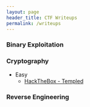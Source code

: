 ```yaml
---
layout: page
header_title: CTF Writeups
permalink: /writeups
---
```


### Binary Exploitation

### Cryptography
- Easy
    - [HackTheBox - Templed](./writeups/hackthebox/cryptography/Templed/Templed.md)

### Reverse Engineering